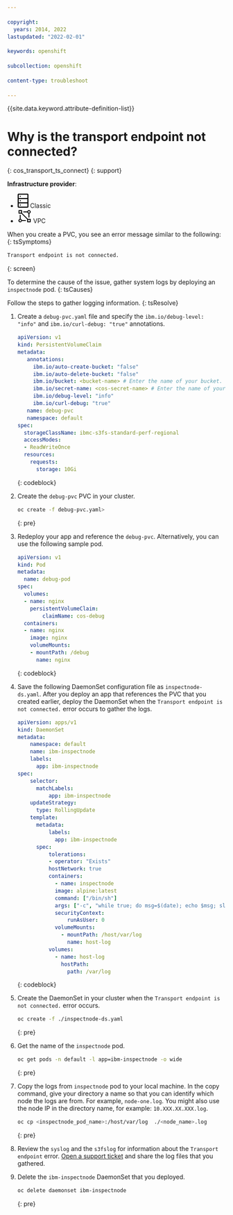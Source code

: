 ```yaml
---

copyright: 
  years: 2014, 2022
lastupdated: "2022-02-01"

keywords: openshift

subcollection: openshift

content-type: troubleshoot

---
```



{{site.data.keyword.attribute-definition-list}}


# Why is the transport endpoint not connected?
{: cos_transport_ts_connect}
{: support}

**Infrastructure provider**:
* ![Classic infrastructure provider icon.](images/icon-classic-2.svg) Classic
* ![VPC infrastructure provider icon.](images/icon-vpc-2.svg) VPC


When you create a PVC, you see an error message similar to the following:
{: tsSymptoms}

```sh
Transport endpoint is not connected.
```
{: screen}


To determine the cause of the issue, gather system logs by deploying an `inspectnode` pod.
{: tsCauses}


Follow the steps to gather logging information.
{: tsResolve}

1. Create a `debug-pvc.yaml` file and specify the `ibm.io/debug-level: "info"` and `ibm.io/curl-debug: "true"` annotations.
   ```yaml
   apiVersion: v1
   kind: PersistentVolumeClaim
   metadata:
      annotations:
        ibm.io/auto-create-bucket: "false"
        ibm.io/auto-delete-bucket: "false"
        ibm.io/bucket: <bucket-name> # Enter the name of your bucket.
        ibm.io/secret-name: <cos-secret-name> # Enter the name of your Kubernetes secret that contains your COS credentails
        ibm.io/debug-level: "info"
        ibm.io/curl-debug: "true"
      name: debug-pvc
      namespace: default
   spec:
     storageClassName: ibmc-s3fs-standard-perf-regional
     accessModes:
     - ReadWriteOnce
     resources:
       requests:
         storage: 10Gi
   ```
   {: codeblock}

2. Create the `debug-pvc` PVC in your cluster.
    ```sh
    oc create -f debug-pvc.yaml>
    ```
    {: pre}

3. Redeploy your app and reference the `debug-pvc`. Alternatively, you can use the following sample pod.
    ```yaml
    apiVersion: v1
    kind: Pod
    metadata:
      name: debug-pod
    spec:
      volumes:
      - name: nginx
        persistentVolumeClaim:
            claimName: cos-debug
      containers:
      - name: nginx
        image: nginx
        volumeMounts:
        - mountPath: /debug
          name: nginx
    ```
    {: codeblock}

4. Save the following DaemonSet configuration file as `inspectnode-ds.yaml`. After you deploy an app that references the PVC that you created earlier, deploy the DaemonSet when the `Transport endpoint is not connected.` error occurs to gather the logs.
    ```yaml
    apiVersion: apps/v1
    kind: DaemonSet
    metadata:
        namespace: default
        name: ibm-inspectnode
        labels:
          app: ibm-inspectnode
    spec:
        selector:
          matchLabels:
              app: ibm-inspectnode
        updateStrategy:
          type: RollingUpdate
        template:
          metadata:
              labels:
                app: ibm-inspectnode
          spec:
              tolerations:
              - operator: "Exists"
              hostNetwork: true
              containers:
                - name: inspectnode
                image: alpine:latest
                command: ["/bin/sh"]
                args: ["-c", "while true; do msg=$(date); echo $msg; sleep 30; done"]
                securityContext:
                    runAsUser: 0
                volumeMounts:
                  - mountPath: /host/var/log
                    name: host-log
              volumes:
                - name: host-log
                  hostPath:
                    path: /var/log
    ```
    {: codeblock}

5. Create the DaemonSet in your cluster when the `Transport endpoint is not connected.` error occurs.

    ```sh
    oc create -f ./inspectnode-ds.yaml
    ```
    {: pre}

6. Get the name of the `inspectnode` pod.

    ```sh
    oc get pods -n default -l app=ibm-inspectnode -o wide
    ```
    {: pre}

7. Copy the logs from `inspectnode` pod to your local machine. In the copy command, give your directory a name so that you can identify which node the logs are from. For example, `node-one.log`. You might also use the node IP in the directory name, for example: `10.XXX.XX.XXX.log`.

    ```sh
    oc cp <inspectnode_pod_name>:/host/var/log  ./<node_name>.log
    ```
    {: pre}

8. Review the `syslog` and the `s3fslog` for information about the `Transport endpoint` error. [Open a support ticket](/docs/openshift?topic=openshift-get-help#help-support) and share the log files that you gathered.

9. Delete the `ibm-inspectnode` DaemonSet that you deployed.

    ```sh
    oc delete daemonset ibm-inspectnode
    ```
    {: pre}







